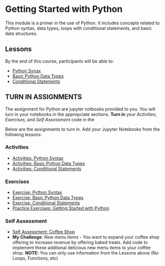 # Getting Started with Python
This module is a primer in the use of Python. It includes concepts related to Python syntax, data types, loops with conditional statements, and basic data structures.

## Lessons
By the end of this course, participants will be able to:

- [Python Synax](https://academy.engagelms.com/mod/book/view.php?id=147317)
- [Basic Python Data Types](https://academy.engagelms.com/mod/book/view.php?id=147321)
- [​Conditional Statements](https://academy.engagelms.com/mod/page/view.php?id=147323)

## TURN IN ASSIGNMENTS
The assignment for Python are jupyter notbooks provided to you. You will turn in your notebooks in the appropciate sections. **Turn in** your  *Activities*, *Exercises*, and *Self Assessment* code in the 

Below are the assignments to turn in. Add your Jupyter Notebooks from the following lessons:

### Activities
- [Activities: Python Syntax](https://academy.engagelms.com/mod/page/view.php?id=147318)
- ​[Activities: Basic Python Data Types](https://academy.engagelms.com/mod/page/view.php?id=147322)
- [Activities: Conditional Statements](https://academy.engagelms.com/mod/page/view.php?id=147326)

### Exercises
- [Exercise: Python Syntax](https://academy.engagelms.com/mod/page/view.php?id=147319)
- ​[Exercise: Basic Python Data Types](https://academy.engagelms.com/mod/page/view.php?id=147323)
- [Exercise: Conditional Statements](https://academy.engagelms.com/mod/page/view.php?id=147327)
- [Practice Exercises: Getting Started with Python](https://academy.engagelms.com/mod/page/view.php?id=147330)

### Self Assessment
- [Self Assessment: Coffee Shop](https://academy.engagelms.com/mod/page/view.php?id=147331)
- **My Challenge**: *New menu Items* - You want to expand your coffee shop offering to increase revenue by offering baked treats. Add code to implement these additonal delicious new menu items to your coffee shop. **NOTE:** You can only use information from the Lessons above (No Loops, Functions, etc)